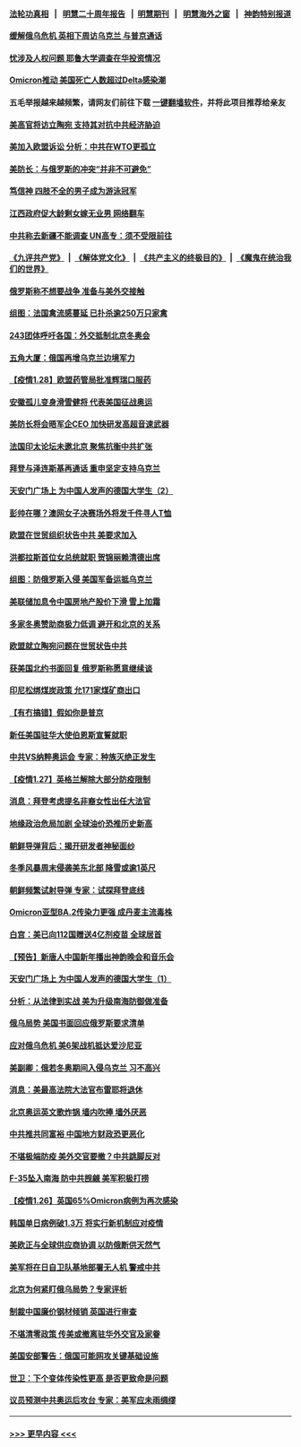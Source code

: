 #### [法轮功真相](https://github.com/gfw-breaker/truth/blob/master/README.md?t=0) &nbsp;&nbsp;|&nbsp;&nbsp; [明慧二十周年报告](https://github.com/gfw-breaker/mh-reports/blob/master/README.md?t=0) &nbsp;&nbsp;|&nbsp;&nbsp;[明慧期刊](https://github.com/gfw-breaker/mh-qikan) &nbsp;&nbsp;|&nbsp;&nbsp; [明慧海外之窗](https://github.com/gfw-breaker/mh-news/blob/master/README.md?t=0) &nbsp;&nbsp;|&nbsp;&nbsp; [神韵特别报道](https://github.com/gfw-breaker/mh-news/blob/master/shenyun.md?t=0)
#### [缓解俄乌危机 英相下周访乌克兰 与普京通话](../pages/nsc418/n13538560.md?t=01291850) 
#### [忧涉及人权问题 耶鲁大学调查在华投资情况](../pages/nsc418/n13537767.md?t=01291850) 
#### [Omicron推动 美国死亡人数超过Delta感染潮](../pages/nsc418/n13537925.md?t=01291850) 
#### 五毛举报越来越频繁，请网友们前往下载 [一键翻墙软件](https://github.com/gfw-breaker/ssr-accounts)，并将此项目推荐给亲友
#### [美高官将访立陶宛 支持其对抗中共经济胁迫](../pages/nsc418/n13537688.md?t=01291850) 
#### [美加入欧盟诉讼 分析：中共在WTO更孤立](../pages/nsc418/n13537575.md?t=01291850) 
#### [美防长：与俄罗斯的冲突“并非不可避免”](../pages/nsc418/n13537359.md?t=01291850) 
#### [笃信神 四肢不全的男子成为游泳冠军](../pages/nsc418/n13536237.md?t=01291850) 
#### [江西政府促大龄剩女嫁无业男 网络翻车](../pages/nsc418/n13536574.md?t=01291850) 
#### [中共称去新疆不能调查 UN高专：须不受限前往](../pages/nsc418/n13536023.md?t=01291850) 
#### [《九评共产党》](https://github.com/begood0513/9ping.md/blob/master/README.md) &nbsp;|&nbsp; [《解体党文化》](../../../../jtdwh.md/blob/master/README.md)  &nbsp;|&nbsp; [《共产主义的终极目的》](../../../../gczydzjmd.md/blob/master/README.md) &nbsp;|&nbsp; [《魔鬼在统治我们的世界》](../../../../mgztzwmdsj.md/blob/master/README.md) 
#### [俄罗斯称不想要战争 准备与美外交接触](../pages/nsc418/n13536321.md?t=01291850) 
#### [组图：法国禽流感蔓延 已扑杀逾250万只家禽](../pages/nsc418/n13535967.md?t=01291850) 
#### [243团体呼吁各国：外交抵制北京冬奥会](../pages/nsc418/n13535956.md?t=01291850) 
#### [五角大厦：俄国再增乌克兰边境军力](../pages/nsc418/n13536099.md?t=01291850) 
#### [【疫情1.28】欧盟药管局批准辉瑞口服药](../pages/nsc418/n13535778.md?t=01291850) 
#### [安徽孤儿变身滑雪健将 代表美国征战奥运](../pages/nsc418/n13535772.md?t=01291850) 
#### [美防长将会晤军企CEO 加快研发高超音速武器](../pages/nsc418/n13535521.md?t=01291850) 
#### [法国印太论坛未邀北京 聚焦抗衡中共扩张](../pages/nsc418/n13535154.md?t=01291850) 
#### [拜登与泽连斯基再通话 重申坚定支持乌克兰](../pages/nsc418/n13535021.md?t=01291850) 
#### [天安门广场上 为中国人发声的德国大学生（2）](../pages/nsc418/n13533454.md?t=01291850) 
#### [彭帅在哪？澳网女子决赛场外将发千件寻人T恤](../pages/nsc418/n13534120.md?t=01291850) 
#### [欧盟在世贸组织状告中共 美要求加入](../pages/nsc418/n13534577.md?t=01291850) 
#### [洪都拉斯首位女总统就职 贺锦丽赖清德出席](../pages/nsc418/n13534372.md?t=01291850) 
#### [组图：防俄罗斯入侵 美国军备运抵乌克兰](../pages/nsc418/n13533207.md?t=01291850) 
#### [美联储加息令中国房地产股价下滑 雪上加霜](../pages/nsc418/n13534058.md?t=01291850) 
#### [多家冬奥赞助商极力低调 避开和北京的关系](../pages/nsc418/n13534154.md?t=01291850) 
#### [欧盟就立陶宛问题在世贸状告中共](../pages/nsc418/n13533969.md?t=01291850) 
#### [获美国北约书面回复 俄罗斯称愿意继续谈](../pages/nsc418/n13533598.md?t=01291850) 
#### [印尼松绑煤炭政策 允171家煤矿商出口](../pages/nsc418/n13533884.md?t=01291850) 
#### [【有冇搞错】假如你是普京](../pages/nsc418/n13532025.md?t=01291850) 
#### [新任美国驻华大使伯恩斯宣誓就职](../pages/nsc418/n13533597.md?t=01291850) 
#### [中共VS纳粹奥运会 专家：种族灭绝正发生](../pages/nsc418/n13533314.md?t=01291850) 
#### [【疫情1.27】英格兰解除大部分防疫限制](../pages/nsc418/n13533120.md?t=01291850) 
#### [消息：拜登考虑提名非裔女性出任大法官](../pages/nsc418/n13532742.md?t=01291850) 
#### [地缘政治危局加剧 全球油价恐推历史新高](../pages/nsc418/n13528819.md?t=01291850) 
#### [朝鲜导弹背后：揭开研发者神秘面纱](../pages/nsc418/n13531668.md?t=01291850) 
#### [冬季风暴周末侵袭美东北部 降雪或逾1英尺](../pages/nsc418/n13532704.md?t=01291850) 
#### [朝鲜频繁试射导弹 专家：试探拜登底线](../pages/nsc418/n13531791.md?t=01291850) 
#### [Omicron亚型BA.2传染力更强 成丹麦主流毒株](../pages/nsc418/n13532365.md?t=01291850) 
#### [白宫：美已向112国赠送4亿剂疫苗 全球居首](../pages/nsc418/n13531855.md?t=01291850) 
#### [【预告】新唐人中国新年播出神韵晚会和音乐会](../pages/nsc418/n13531336.md?t=01291850) 
#### [天安门广场上 为中国人发声的德国大学生（1）](../pages/nsc418/n13528390.md?t=01291850) 
#### [分析：从法律到实战 美为升级南海防御做准备](../pages/nsc418/n13531289.md?t=01291850) 
#### [俄乌局势 美国书面回应俄罗斯要求清单](../pages/nsc418/n13531487.md?t=01291850) 
#### [应对俄乌危机 美6架战机抵达爱沙尼亚](../pages/nsc418/n13531423.md?t=01291850) 
#### [美副卿：俄若冬奥期间入侵乌克兰 习不高兴](../pages/nsc418/n13531366.md?t=01291850) 
#### [消息：美最高法院大法官布雷耶将退休](../pages/nsc418/n13531415.md?t=01291850) 
#### [北京奥运英文歌炸锅 墙内吹捧 墙外厌恶](../pages/nsc418/n13531305.md?t=01291850) 
#### [中共推共同富裕 中国地方财政恐更恶化](../pages/nsc418/n13530791.md?t=01291850) 
#### [不堪极端防疫 美外交官要撤？中共跳脚反对](../pages/nsc418/n13531076.md?t=01291850) 
#### [F-35坠入南海 防中共觊觎 美军积极打捞](../pages/nsc418/n13530735.md?t=01291850) 
#### [【疫情1.26】英国65%Omicron病例为再次感染](../pages/nsc418/n13530529.md?t=01291850) 
#### [韩国单日病例破1.3万 将实行新机制应对疫情](../pages/nsc418/n13530607.md?t=01291850) 
#### [美欧正与全球供应商协调 以防俄断供天然气](../pages/nsc418/n13530069.md?t=01291850) 
#### [美军将在日自卫队基地部署无人机 警戒中共](../pages/nsc418/n13529973.md?t=01291850) 
#### [北京为何紧盯俄乌局势？专家评析](../pages/nsc418/n13529944.md?t=01291850) 
#### [制裁中国廉价钢材倾销 英国进行审查](../pages/nsc418/n13529557.md?t=01291850) 
#### [不堪清零政策 传美或撤离驻华外交官及家眷](../pages/nsc418/n13529704.md?t=01291850) 
#### [美国安部警告：俄国可能网攻关键基础设施](../pages/nsc418/n13529839.md?t=01291850) 
#### [世卫：下个变体传染性更高 是否更致命是问题](../pages/nsc418/n13529271.md?t=01291850) 
#### [议员预测中共奥运后攻台 专家：美军应未雨绸缪](../pages/nsc418/n13529019.md?t=01291850) 

----
#### [ >>> 更早内容 <<< ](../indexes/nsc418-earlier.md)
